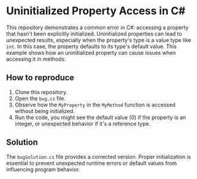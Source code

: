 # Uninitialized Property Access in C#

This repository demonstrates a common error in C#: accessing a property that hasn't been explicitly initialized.  Uninitialized properties can lead to unexpected results, especially when the property's type is a value type like `int`. In this case, the property defaults to its type's default value. This example shows how an uninitialized property can cause issues when accessing it in methods.

## How to reproduce

1. Clone this repository.
2. Open the `bug.cs` file.
3. Observe how the `MyProperty` in the `MyMethod` function is accessed without being initialized.
4. Run the code, you might see the default value (0) if the property is an integer, or unexpected behavior if it's a reference type.

## Solution

The `bugSolution.cs` file provides a corrected version.   Proper initialization is essential to prevent unexpected runtime errors or default values from influencing program behavior.